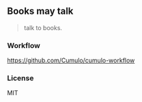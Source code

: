 
Books may talk
------

> talk to books.

### Workflow

https://github.com/Cumulo/cumulo-workflow

### License

MIT
